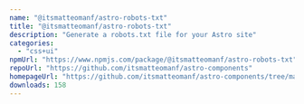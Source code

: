 ```yaml
---
name: "@itsmatteomanf/astro-robots-txt"
title: "@itsmatteomanf/astro-robots-txt"
description: "Generate a robots.txt file for your Astro site"
categories:
  - "css+ui"
npmUrl: "https://www.npmjs.com/package/@itsmatteomanf/astro-robots-txt"
repoUrl: "https://github.com/itsmatteomanf/astro-components"
homepageUrl: "https://github.com/itsmatteomanf/astro-components/tree/main/packages/astro-robots-txt#readme"
downloads: 158
---
```

